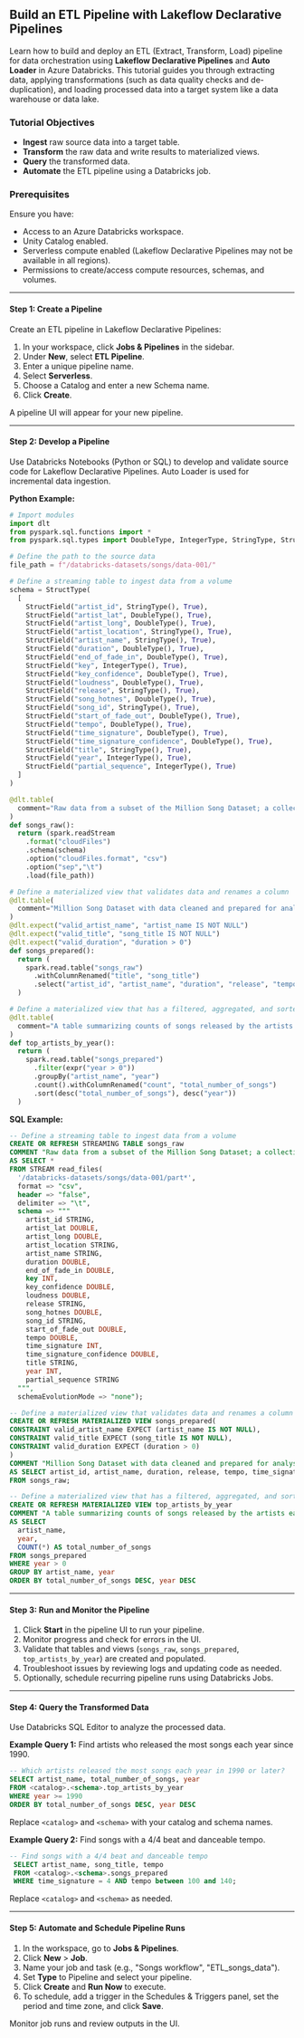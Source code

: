 ## Build an ETL Pipeline with Lakeflow Declarative Pipelines
Learn how to build and deploy an ETL (Extract, Transform, Load) pipeline for data orchestration using **Lakeflow Declarative Pipelines** and **Auto Loader** in Azure Databricks. This tutorial guides you through extracting data, applying transformations (such as data quality checks and de-duplication), and loading processed data into a target system like a data warehouse or data lake.

### Tutorial Objectives

- **Ingest** raw source data into a target table.
- **Transform** the raw data and write results to materialized views.
- **Query** the transformed data.
- **Automate** the ETL pipeline using a Databricks job.

### Prerequisites

Ensure you have:

- Access to an Azure Databricks workspace.
- Unity Catalog enabled.
- Serverless compute enabled (Lakeflow Declarative Pipelines may not be available in all regions).
- Permissions to create/access compute resources, schemas, and volumes.

---

#### Step 1: Create a Pipeline

Create an ETL pipeline in Lakeflow Declarative Pipelines:

1. In your workspace, click **Jobs & Pipelines** in the sidebar.
2. Under **New**, select **ETL Pipeline**.
3. Enter a unique pipeline name.
4. Select **Serverless**.
5. Choose a Catalog and enter a new Schema name.
6. Click **Create**.

A pipeline UI will appear for your new pipeline.

---

#### Step 2: Develop a Pipeline

Use Databricks Notebooks (Python or SQL) to develop and validate source code for Lakeflow Declarative Pipelines. Auto Loader is used for incremental data ingestion.

**Python Example:**

```python
# Import modules
import dlt
from pyspark.sql.functions import *
from pyspark.sql.types import DoubleType, IntegerType, StringType, StructType, StructField

# Define the path to the source data
file_path = f"/databricks-datasets/songs/data-001/"

# Define a streaming table to ingest data from a volume
schema = StructType(
  [
    StructField("artist_id", StringType(), True),
    StructField("artist_lat", DoubleType(), True),
    StructField("artist_long", DoubleType(), True),
    StructField("artist_location", StringType(), True),
    StructField("artist_name", StringType(), True),
    StructField("duration", DoubleType(), True),
    StructField("end_of_fade_in", DoubleType(), True),
    StructField("key", IntegerType(), True),
    StructField("key_confidence", DoubleType(), True),
    StructField("loudness", DoubleType(), True),
    StructField("release", StringType(), True),
    StructField("song_hotnes", DoubleType(), True),
    StructField("song_id", StringType(), True),
    StructField("start_of_fade_out", DoubleType(), True),
    StructField("tempo", DoubleType(), True),
    StructField("time_signature", DoubleType(), True),
    StructField("time_signature_confidence", DoubleType(), True),
    StructField("title", StringType(), True),
    StructField("year", IntegerType(), True),
    StructField("partial_sequence", IntegerType(), True)
  ]
)

@dlt.table(
  comment="Raw data from a subset of the Million Song Dataset; a collection of features and metadata for contemporary music tracks."
)
def songs_raw():
  return (spark.readStream
    .format("cloudFiles")
    .schema(schema)
    .option("cloudFiles.format", "csv")
    .option("sep","\t")
    .load(file_path))

# Define a materialized view that validates data and renames a column
@dlt.table(
  comment="Million Song Dataset with data cleaned and prepared for analysis."
)
@dlt.expect("valid_artist_name", "artist_name IS NOT NULL")
@dlt.expect("valid_title", "song_title IS NOT NULL")
@dlt.expect("valid_duration", "duration > 0")
def songs_prepared():
  return (
    spark.read.table("songs_raw")
      .withColumnRenamed("title", "song_title")
      .select("artist_id", "artist_name", "duration", "release", "tempo", "time_signature", "song_title", "year")
  )

# Define a materialized view that has a filtered, aggregated, and sorted view of the data
@dlt.table(
  comment="A table summarizing counts of songs released by the artists who released the most songs each year."
)
def top_artists_by_year():
  return (
    spark.read.table("songs_prepared")
      .filter(expr("year > 0"))
      .groupBy("artist_name", "year")
      .count().withColumnRenamed("count", "total_number_of_songs")
      .sort(desc("total_number_of_songs"), desc("year"))
  )
```

**SQL Example:**

```sql
-- Define a streaming table to ingest data from a volume
CREATE OR REFRESH STREAMING TABLE songs_raw
COMMENT "Raw data from a subset of the Million Song Dataset; a collection of features and metadata for contemporary music tracks."
AS SELECT *
FROM STREAM read_files(
  '/databricks-datasets/songs/data-001/part*',
  format => "csv",
  header => "false",
  delimiter => "\t",
  schema => """
    artist_id STRING,
    artist_lat DOUBLE,
    artist_long DOUBLE,
    artist_location STRING,
    artist_name STRING,
    duration DOUBLE,
    end_of_fade_in DOUBLE,
    key INT,
    key_confidence DOUBLE,
    loudness DOUBLE,
    release STRING,
    song_hotnes DOUBLE,
    song_id STRING,
    start_of_fade_out DOUBLE,
    tempo DOUBLE,
    time_signature INT,
    time_signature_confidence DOUBLE,
    title STRING,
    year INT,
    partial_sequence STRING
  """,
  schemaEvolutionMode => "none");

-- Define a materialized view that validates data and renames a column
CREATE OR REFRESH MATERIALIZED VIEW songs_prepared(
CONSTRAINT valid_artist_name EXPECT (artist_name IS NOT NULL),
CONSTRAINT valid_title EXPECT (song_title IS NOT NULL),
CONSTRAINT valid_duration EXPECT (duration > 0)
)
COMMENT "Million Song Dataset with data cleaned and prepared for analysis."
AS SELECT artist_id, artist_name, duration, release, tempo, time_signature, title AS song_title, year
FROM songs_raw;

-- Define a materialized view that has a filtered, aggregated, and sorted view of the data
CREATE OR REFRESH MATERIALIZED VIEW top_artists_by_year
COMMENT "A table summarizing counts of songs released by the artists each year, who released the most songs."
AS SELECT
  artist_name,
  year,
  COUNT(*) AS total_number_of_songs
FROM songs_prepared
WHERE year > 0
GROUP BY artist_name, year
ORDER BY total_number_of_songs DESC, year DESC
```

---

#### Step 3: Run and Monitor the Pipeline

1. Click **Start** in the pipeline UI to run your pipeline.
2. Monitor progress and check for errors in the UI.
3. Validate that tables and views (`songs_raw`, `songs_prepared`, `top_artists_by_year`) are created and populated.
4. Troubleshoot issues by reviewing logs and updating code as needed.
5. Optionally, schedule recurring pipeline runs using Databricks Jobs.

---

#### Step 4: Query the Transformed Data

Use Databricks SQL Editor to analyze the processed data.

**Example Query 1:** Find artists who released the most songs each year since 1990.

```sql
-- Which artists released the most songs each year in 1990 or later?
SELECT artist_name, total_number_of_songs, year
FROM <catalog>.<schema>.top_artists_by_year
WHERE year >= 1990
ORDER BY total_number_of_songs DESC, year DESC
```
Replace `<catalog>` and `<schema>` with your catalog and schema names.

**Example Query 2:** Find songs with a 4/4 beat and danceable tempo.

```sql
-- Find songs with a 4/4 beat and danceable tempo
 SELECT artist_name, song_title, tempo
 FROM <catalog>.<schema>.songs_prepared
 WHERE time_signature = 4 AND tempo between 100 and 140;
```
Replace `<catalog>` and `<schema>` as needed.

---

#### Step 5: Automate and Schedule Pipeline Runs

1. In the workspace, go to **Jobs & Pipelines**.
2. Click **New** > **Job**.
3. Name your job and task (e.g., "Songs workflow", "ETL_songs_data").
4. Set **Type** to Pipeline and select your pipeline.
5. Click **Create** and **Run Now** to execute.
6. To schedule, add a trigger in the Schedules & Triggers panel, set the period and time zone, and click **Save**.

Monitor job runs and review outputs in the UI.

